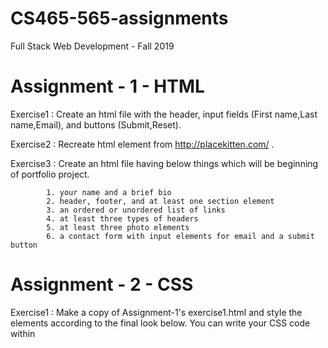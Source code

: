 # CS465-565-assignments
Full Stack Web Development - Fall 2019 

# Assignment - 1 - HTML

 Exercise1 : Create an html file with the header, input fields (First name,Last name,Email), and buttons (Submit,Reset). 
 
 Exercise2 : Recreate html element from http://placekitten.com/ . 
 
 Exercise3 : Create an html file having below things which will be beginning of portfolio project.
 
            1. your name and a brief bio
            2. header, footer, and at least one section element
            3. an ordered or unordered list of links
            4. at least three types of headers
            5. at least three photo elements
            6. a contact form with input elements for email and a submit button           
            
# Assignment - 2 - CSS

  Exercise1 : Make a copy of Assignment-1's exercise1.html and style the elements according to the final look below. You can write your     CSS code within <style> tags within your .html file or you can create an exercise1.css file and link to it.
  
        ❏ To center the form I have used flex display.
        ❏ I have used linear-gradient for background color.
        ❏ I have used :hover and :focus selector to change color of button Whenever the user hovers or focuses on a button.

  Exercise2 : I have used CSS grid to style the elements of Assignment-1's exercise2.html to make it loosely same as the website http://placekitten.com/. 
  
  Exercise3 : I have started styling my portfolio with CSS.
  
  # Assignment - 3 - CSS Layout and Bootstrap
  
    Exercise1 : I have created form usign Bootstrap. And to center form (Vertically and horizontally) I have used flex. 
    
    Exercise2 : I have created this layout using Bootstrap grid system.
    
    Exercise3 : I have created this layout using inline block.
    
    Exercise4 : I have created this layout using bootstrap grid system.
    
    Exercise5 : I have created this layout using flexbox.
    
    Exercise6 : I have created this layout using CSS grid.
    
    Exercise7 : I have created this layout using flexbox.
    
    Exercise8 : I have created this layout using bootstrap grid system.
    
 # Assignment - 4 - JavaScript
 
    Exercise1 : I have Written a program using JavaScript that uses console.log to print all the numbers from 1 to 100, with some             exceptions. For numbers divisible by 3, print “fizz” and for numbers divisible by 5 (but not 3), print “buzz. For numbers divisible by     3 and 5, print “fizzbuzz.”
    
    Exercise2 : I have written a program to reverse a number using JavaScript. For example for input = 231756 output will be 657132.
    
    Exercise3 : I have written JavaScript program for Assignment-3's Bootstrap form that Whenever the user submits the form, output the       data from the form in the following format to the console:
       name: Jane Doe
       email: jane@janedoe.com 
       message: This is a test message.
    and Whenever the user clicks the “reset” button, reset the values of each input field.
    
    Exercise4 : I have written JavaScript program to output current width and height of window whenever it is resized. To display output I     have used two divs.
    
    Exercise5 : I have created button and whenever user clicks on button background color will be changed randomly. For that I have           written Javascript program to generate random hexcode to change background color.
    
  # Assignment 5 - Node and Express
    Used bootstrap form created in privous assignment for this assignment. I have assigned action="/submit" and method="POST" to form 
    element which will send the data of name, email and comment of from to server when user will submit the form. 
    In app.js, I have created an Express server and handle the route indicated in the form above and print the name, email, and comment in 
    the appropriate page. I have used body-parser middleware for parsing incoming request bodies.
    To start express server navigate to folder where app.js is located and run node app.js. It will start express server. For this 
    assignment run below command to start express server. 
    cd Assignment-5
    node app.js
    
  # Assignment 6 - Node, Express, React, Angular, TypeScript, Vue
  
    Completed below tutorials : 

    1. Create Your First Angular App - Codelabs:https://codelab.fun/angular/create-first-app/intro
    
       Steps to create my-angular-app :
       1. Installed the Angular CLI npm install -g @angular/cli
       2. Created my angular app using command ng new my-angular-app
       3. Run Angular application by navigating to the application folder and typing ng serve to start the web server and open the 
          application in a browser. Run below commands in terminal.
           cd my-angular-app 
           ng serve
       
       Modified Files : 
       1. my-angular-app/src/index.html
       2. my-angular-app/src/main.ts
       3. my-angular-app/src/app/app.module.ts
       4. my-angular-app/src/app/app.component.ts
       
    2. Intro to React - Reactjs.org: https://reactjs.org/tutorial/tutorial.html 
       
       Steps to create React app :
       1. Make sure you have a recent version of Node.js installed.
       2. Created react app using this command : npx create-react-app my-app
       3. run npm start in the project folder and open http://localhost:3000 in the browser, to see tic-tac-toe.
          Run below command in terminal.
          cd my-app
          npm start
       
       Modified files :
       1. my-app/src/index.js 
       2. my-app/src/index.css  
    
    3. Mini Workshop 1 - Build a Simple Pet Fetching Web Application - Vue
       Vixens: https://workshops.vuevixens.org/workshop/minis/mini1.html
       
       Modified files :
       1. vue-template/src/App.vue
       2. vue-template/package.json
       3. vue-template/public/index.html
       4. vue-template/src/main.js
       5. vue-template/src/components/Dog.vue
       6. vue-template/src/plugins/veutify.js
       
      
       
    
  
